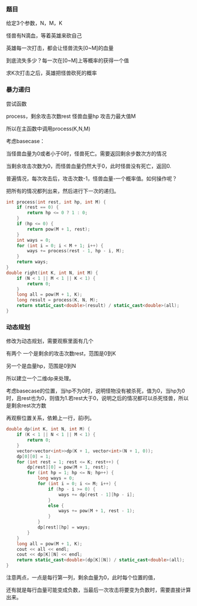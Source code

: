 ### 题目

给定3个参数，N，M，K

怪兽有N滴血，等着英雄来砍自己

英雄每一次打击，都会让怪兽流失[0~M]的血量

到底流失多少？每一次在[0~M]上等概率的获得一个值

求K次打击之后，英雄把怪兽砍死的概率

### 暴力递归

尝试函数

process，剩余攻击次数rest 怪兽血量hp 攻击力最大值M

所以在主函数中调用process(K,N,M)

考虑basecase：

当怪兽血量为0或者小于0时，怪兽死亡。需要返回剩余步数次方的情况

当剩余攻击次数为0，而怪兽血量仍然大于0，此时怪兽没有死亡，返回0.

普遍情况，每次攻击后，攻击次数-1，怪兽血量-一个概率值。如何操作呢？

把所有的情况都列出来，然后进行下一次的递归。

```cpp
int process(int rest, int hp, int M) {
	if (rest == 0) {
		return hp <= 0 ? 1 : 0;
	}
	if (hp <= 0) {
		return pow(M + 1, rest);
	}
	int ways = 0;
	for (int i = 0; i < M + 1; i++) {
		ways += process(rest - 1, hp - i, M);
	}
	return ways;
}
double right(int K, int N, int M) {
	if (N < 1 || M < 1 || K < 1) {
		return 0;
	}
	long all = pow(M + 1, K);
	long result = process(K, N, M);
	return static_cast<double>(result) / static_cast<double>(all);
}
```



### 动态规划

修改为动态规划，需要观察里面有几个

有两个 一个是剩余的攻击次数rest，范围是0到K

另一个是血量hp，范围是0到N

所以建立一个二维dp来处理。

考虑basecase的位置，当hp不为0时，说明怪物没有被杀死，值为0，当hp为0时，且rest也为0，则值为1.若rest大于0，说明之后的情况都可以杀死怪兽，所以是剩余rest次方数

再观察位置关系，依赖上一行，前i列。

```cpp
double dp(int K, int N, int M) {
	if (K < 1 || N < 1 || M < 1) {
		return 0;
	}
	vector<vector<int>>dp(K + 1, vector<int>(N + 1, 0));
	dp[0][0] = 1;
	for (int rest = 1; rest <= K; rest++) {
		dp[rest][0] = pow(M + 1, rest);
		for (int hp = 1; hp <= N; hp++) {
			long ways = 0;
			for (int i = 0; i <= M; i++) {
				if (hp - i >= 0) {
					ways += dp[rest - 1][hp - i];
				}
				else {
					ways += pow(M + 1, rest - 1);
				}
			}
			dp[rest][hp] = ways;
		}
	}
	long all = pow(M + 1, K);
	cout << all << endl;
	cout << dp[K][N] << endl;
	return static_cast<double>(dp[K][N]) / static_cast<double>(all);
}
```

注意两点，一点是每行第一列，剩余血量为0，此时每个位置的值，

还有就是每行血量可能变成负数，当最后一次攻击将要变为负数时，需要直接计算出来。

